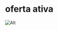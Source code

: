 # oferta ativa

![Alt](https://repobeats.axiom.co/api/embed/018f39094a93733150fb2776ced95d1f6f7c1fca.svg "Repobeats analytics image")
